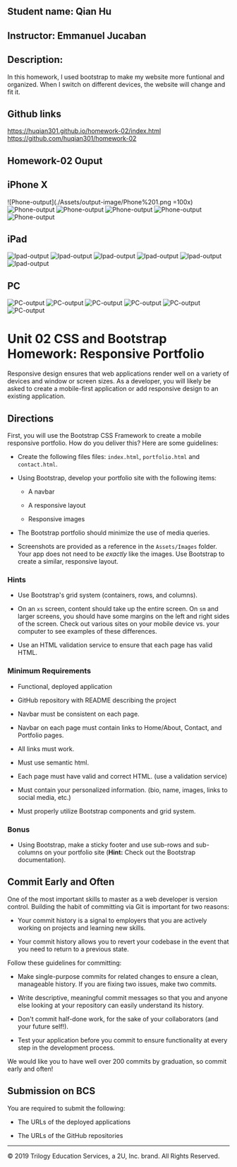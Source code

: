 ## Student name: Qian Hu
## Instructor: Emmanuel Jucaban
## Description: 
In this homework, I used bootstrap to make my website more funtional and organized.
When I switch on different devices, the website will change and fit it.
## Github links
https://huqian301.github.io/homework-02/index.html
https://github.com/huqian301/homework-02


## Homework-02 Ouput
## iPhone X 
![Phone-output](./Assets/output-image/Phone%201.png =100x)
![Phone-output](./Assets/output-image/Phone%202.png)
![Phone-output](./Assets/output-image/Phone%203.png)
![Phone-output](./Assets/output-image/Phone%204.png)
![Phone-output](./Assets/output-image/Phone%205.png)
![Phone-output](./Assets/output-image/Phone%206.png)

## iPad


![Ipad-output](./Assets/output-image/Ipad%201.png)
![Ipad-output](./Assets/output-image/Ipad%202.png)
![Ipad-output](./Assets/output-image/Ipad%203.png)
![Ipad-output](./Assets/output-image/Ipad%204.png)
![Ipad-output](./Assets/output-image/Ipad%205.png)
![Ipad-output](./Assets/output-image/Ipad%206.png)

## PC

![PC-output](./Assets/output-image/PC%201.png)
![PC-output](./Assets/output-image/PC%202.png)
![PC-output](./Assets/output-image/PC%203.png)
![PC-output](./Assets/output-image/PC%204.png)
![PC-output](./Assets/output-image/PC%205.png)
![PC-output](./Assets/output-image/PC%206.png)














# Unit 02 CSS and Bootstrap Homework: Responsive Portfolio

Responsive design ensures that web applications render well on a variety of devices and window or screen sizes. As a developer, you will likely be asked to create a mobile-first application or add responsive design to an existing application. 


## Directions

First, you will use the Bootstrap CSS Framework to create a mobile responsive portfolio. How do you deliver this? Here are some guidelines:

* Create the following files files: `index.html`, `portfolio.html` and `contact.html`.

* Using Bootstrap, develop your portfolio site with the following items:

   * A navbar

   * A responsive layout

   * Responsive images

* The Bootstrap portfolio should minimize the use of media queries.

* Screenshots are provided as a reference in the `Assets/Images` folder. Your app does not need to be _exactly_ like the images. Use Bootstrap to create a similar, responsive layout.

### Hints

* Use Bootstrap's grid system (containers, rows, and columns).

* On an `xs` screen, content should take up the entire screen. On `sm` and larger screens, you should have some margins on the left and right sides of the screen. Check out various sites on your mobile device vs. your computer to see examples of these differences.

* Use an HTML validation service to ensure that each page has valid HTML.

### Minimum Requirements

* Functional, deployed application

* GitHub repository with README describing the project

* Navbar must be consistent on each page.

* Navbar on each page must contain links to Home/About, Contact, and Portfolio pages.

* All links must work.

* Must use semantic html.

* Each page must have valid and correct HTML. (use a validation service)

* Must contain your personalized information. (bio, name, images, links to social media, etc.)

* Must properly utilize Bootstrap components and grid system.


### Bonus

* Using Bootstrap, make a sticky footer and use sub-rows and sub-columns on your portfolio site (**Hint:** Check out the Bootstrap documentation).


## Commit Early and Often

One of the most important skills to master as a web developer is version control. Building the habit of committing via Git is important for two reasons:

* Your commit history is a signal to employers that you are actively working on projects and learning new skills.

* Your commit history allows you to revert your codebase in the event that you need to return to a previous state.

Follow these guidelines for committing:

* Make single-purpose commits for related changes to ensure a clean, manageable history. If you are fixing two issues, make two commits.

* Write descriptive, meaningful commit messages so that you and anyone else looking at your repository can easily understand its history.

* Don't commit half-done work, for the sake of your collaborators (and your future self!).

* Test your application before you commit to ensure functionality at every step in the development process.

We would like you to have well over 200 commits by graduation, so commit early and often!


## Submission on BCS

You are required to submit the following:

* The URLs of the deployed applications

* The URLs of the GitHub repositories

- - -

© 2019 Trilogy Education Services, a 2U, Inc. brand. All Rights Reserved.
